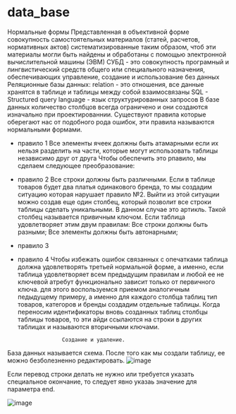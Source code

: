 # data_base
Нормальные формы
Представленная в объективной форме совокупность самостоятельных материалов (статей, расчетов, нормативных актов) систематизированные таким образом, чтоб эти материалы могли быть найдены и обработаны с помощью электронной вычислительной машины (ЭВМ)
СУБД - это совокупность програмный и лингвистический средств общего или специального назначения, обеспечивающих управление, создание и использование без данных
Реляционные базы данных: relation - это отношения, все данные хранятся в таблице и таблицы между собой взаимосвязаны
SQL - Structured query language - язык структурированных запросов
В базе данных количество столбцов всегда ограничено и они создаются изначально при проектированнии.
Существуют правила которые оберегают нас от подобного рода ошибок, эти правила называются нормальными формами.

- правило 1
Все элементы ячеек должны быть атамарными если их нельзя разделить на части, которые могут использовать таблицы независимо друг от друга
Чтобы обеспечить это рпавило, мы сделаем следующее преобразование:

- правило 2
Все строки должны быть различными. Если в таблице товаров будет два платья одинакового бренда, то мы создадим ситуацию которая нарушает правило №2. Выйти из этой ситуации можно создав еще один столбец, который позволит все строки таблицы сделать уникальными. В данном случае это артикль. Такой столбец называется привичным ключом.
Если таблица удовлетворяет этим двум правилам:
Все строки должны быть разными; Все элементы должны быть автонарными; 

- правило 3

- правило 4
Чтобы избежать ошибок связанных с опечатками таблица должна удовлетворять третьей нормальной форме, а именно, если таблица удовлетворяет всем предыдущим правилам и любой ее не ключевой атребут функционально зависит только от первичного ключа. для этого воспользуемся приемом аналогичным педыдущему примеру, а именно для каждого столбца таблиц тип товаров, категоров и бренды создадим отдельные таблицы.
Когда переносим идентификаторы вновь созданных таблиц столбцы таблицы товаров, то эти айди ссылаются на строки в других таблицах и называются вторичными ключами.

                    Создание и удаление.
База данных называется схема.
После того как мы создали таблицу, ее можно безболезненно редактировать.
![image](https://user-images.githubusercontent.com/112850458/189099948-1cef2d6f-4ca8-4128-aa95-5b21cf2c84fa.png)


Если перевод строки делать не нужно или требуется указать специальное окончание, то следует явно указаь значение для параметра end.

![image](https://user-images.githubusercontent.com/112850458/190115271-8873495f-904a-49ac-97ee-79b13b8ddabe.png)
